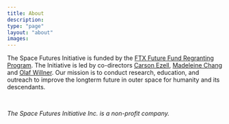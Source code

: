 ```yaml
---
title: About
description:
type: "page"
layout: "about"
images: 
---
```


The Space Futures Initiative is funded by the [FTX Future Fund Regranting Program](https://ftxfuturefund.org/announcing-our-regranting-program/). The Initiative is led by co-directors [Carson Ezell](https://www.carsonezell.com/), [Madeleine Chang](https://madchang.com) and [Olaf Willner](https://olafwillner.com). Our mission is to conduct research, education, and outreach to improve the longterm future in outer space for humanity and its descendants.

</br>

_The Space Futures Initiative Inc. is a non-profit company._